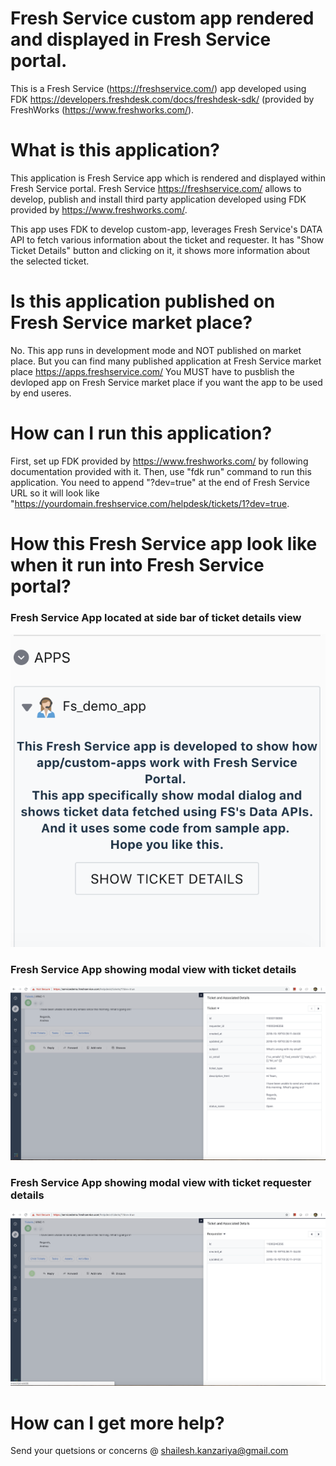 # Fresh Service custom app rendered and displayed in Fresh Service portal.
This is a Fresh Service (https://freshservice.com/) app developed using FDK https://developers.freshdesk.com/docs/freshdesk-sdk/ (provided by FreshWorks (https://www.freshworks.com/).

# What is this application?
This application is Fresh Service app which is rendered and displayed within Fresh Service portal. Fresh Service https://freshservice.com/ allows to develop, publish and install third party application developed using FDK provided by https://www.freshworks.com/.

This app uses FDK to develop custom-app, leverages Fresh Service's DATA API to fetch various information about the ticket and requester. It has "Show Ticket Details" button and clicking on it, it shows more information about the selected ticket.

# Is this application published on Fresh Service market place?
No. This app runs in development mode and NOT published on market place.
But you can find many published application at Fresh Service market place https://apps.freshservice.com/
You MUST have to pusblish the devloped app on Fresh Service market place if you want the app to be used by end useres.

# How can I run this application?
First, set up FDK provided by https://www.freshworks.com/ by following documentation provided with it. Then, use "fdk run" command to run this application. You need to append "?dev=true" at the end of Fresh Service URL so it will look like "https://yourdomain.freshservice.com/helpdesk/tickets/1?dev=true.

# How this Fresh Service app look like when it run into Fresh Service portal?

### Fresh Service App located at side bar of ticket details view
![FreshService App at ticket side bar location](https://github.com/shailesh-kanzariya/freshservice-demo-app/blob/master/app_screenshots/app_ticket-side_bar.png)

### Fresh Service App showing modal view with ticket details
![Fresh Service App - Ticket Details View](https://github.com/shailesh-kanzariya/freshservice-demo-app/blob/master/app_screenshots/app_tiket_details.png)

### Fresh Service App showing modal view with ticket requester details
![Fresh Service App - Ticket Requester Details](https://github.com/shailesh-kanzariya/freshservice-demo-app/blob/master/app_screenshots/app_req_details.png)

# How can I get more help?
Send your quetsions or concerns @ shailesh.kanzariya@gmail.com
